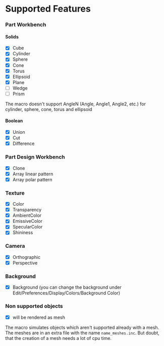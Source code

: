# Supported Features
### Part Workbench
#### Solids
- [x] Cube
- [x] Cylinder
- [x] Sphere
- [x] Cone
- [x] Torus
- [x] Ellipsoid
- [x] Plane
- [ ] Wedge
- [ ] Prism

The macro doesn't support AngleN (Angle, Angle1, Angle2, etc.) for cylinder, sphere, cone, torus and ellipsoid

#### Boolean

- [x] Union
- [x] Cut
- [x] Difference

### Part Design Workbench

- [x] Clone 
- [x] Array linear pattern
- [x] Array polar pattern

### Texture
- [x] Color
- [x] Transparency
- [x] AmbientColor
- [x] EmissiveColor
- [x] SpecularColor
- [x] Shininess

### Camera

- [x] Orthographic
- [x] Perspective

### Background

- [x] Background (you can change the background under Edit/Preferences/Display/Colors/Background Color)

### Non supported objects

- [x] will be rendered as mesh

The macro simulates objects which aren't supported already with a mesh. The meshes are in an extra file with the name `name_meshes.inc`. But doubt, that the creation of a mesh needs a lot of cpu time.